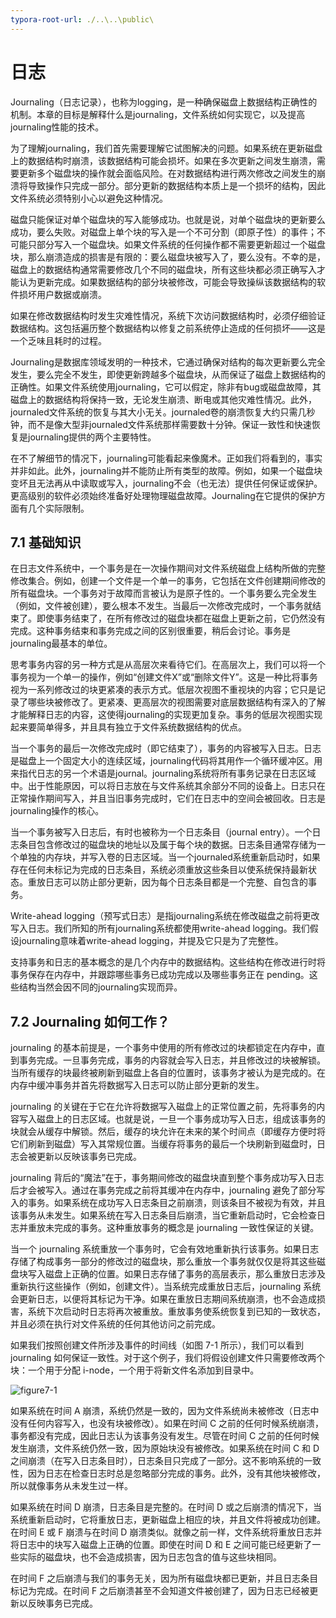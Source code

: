 ```yaml
---
typora-root-url: ./..\..\public\
---
```


# 日志

Journaling（日志记录），也称为logging，是一种确保磁盘上数据结构正确性的机制。本章的目标是解释什么是journaling，文件系统如何实现它，以及提高journaling性能的技术。

为了理解journaling，我们首先需要理解它试图解决的问题。如果系统在更新磁盘上的数据结构时崩溃，该数据结构可能会损坏。如果在多次更新之间发生崩溃，需要更新多个磁盘块的操作就会面临风险。在对数据结构进行两次修改之间发生的崩溃将导致操作只完成一部分。部分更新的数据结构本质上是一个损坏的结构，因此文件系统必须特别小心以避免这种情况。

磁盘只能保证对单个磁盘块的写入能够成功。也就是说，对单个磁盘块的更新要么成功，要么失败。对磁盘上单个块的写入是一个不可分割（即原子性）的事件；不可能只部分写入一个磁盘块。如果文件系统的任何操作都不需要更新超过一个磁盘块，那么崩溃造成的损害是有限的：要么磁盘块被写入了，要么没有。不幸的是，磁盘上的数据结构通常需要修改几个不同的磁盘块，所有这些块都必须正确写入才能认为更新完成。如果数据结构的部分块被修改，可能会导致操纵该数据结构的软件损坏用户数据或崩溃。

如果在修改数据结构时发生灾难性情况，系统下次访问数据结构时，必须仔细验证数据结构。这包括遍历整个数据结构以修复之前系统停止造成的任何损坏——这是一个乏味且耗时的过程。

Journaling是数据库领域发明的一种技术，它通过确保对结构的每次更新要么完全发生，要么完全不发生，即使更新跨越多个磁盘块，从而保证了磁盘上数据结构的正确性。如果文件系统使用journaling，它可以假定，除非有bug或磁盘故障，其磁盘上的数据结构将保持一致，无论发生崩溃、断电或其他灾难性情况。此外，journaled文件系统的恢复与其大小无关。journaled卷的崩溃恢复大约只需几秒钟，而不是像大型非journaled文件系统那样需要数十分钟。保证一致性和快速恢复是journaling提供的两个主要特性。

在不了解细节的情况下，journaling可能看起来像魔术。正如我们将看到的，事实并非如此。此外，journaling并不能防止所有类型的故障。例如，如果一个磁盘块变坏且无法再从中读取或写入，journaling不会（也无法）提供任何保证或保护。更高级别的软件必须始终准备好处理物理磁盘故障。Journaling在它提供的保护方面有几个实际限制。

## 7.1 基础知识

在日志文件系统中，一个事务是在一次操作期间对文件系统磁盘上结构所做的完整修改集合。例如，创建一个文件是一个单一的事务，它包括在文件创建期间修改的所有磁盘块。一个事务对于故障而言被认为是原子性的。一个事务要么完全发生（例如，文件被创建），要么根本不发生。当最后一次修改完成时，一个事务就结束了。即使事务结束了，在所有修改过的磁盘块都在磁盘上更新之前，它仍然没有完成。这种事务结束和事务完成之间的区别很重要，稍后会讨论。事务是journaling最基本的单位。

思考事务内容的另一种方式是从高层次来看待它们。在高层次上，我们可以将一个事务视为一个单一的操作，例如“创建文件X”或“删除文件Y”。这是一种比将事务视为一系列修改过的块更紧凑的表示方式。低层次视图不重视块的内容；它只是记录了哪些块被修改了。更紧凑、更高层次的视图需要对底层数据结构有深入的了解才能解释日志的内容，这使得journaling的实现更加复杂。事务的低层次视图实现起来要简单得多，并且具有独立于文件系统数据结构的优点。

当一个事务的最后一次修改完成时（即它结束了），事务的内容被写入日志。日志是磁盘上一个固定大小的连续区域，journaling代码将其用作一个循环缓冲区。用来指代日志的另一个术语是journal。journaling系统将所有事务记录在日志区域中。出于性能原因，可以将日志放在与文件系统其余部分不同的设备上。日志只在正常操作期间写入，并且当旧事务完成时，它们在日志中的空间会被回收。日志是journaling操作的核心。

当一个事务被写入日志后，有时也被称为一个日志条目（journal entry）。一个日志条目包含修改过的磁盘块的地址以及属于每个块的数据。日志条目通常存储为一个单独的内存块，并写入卷的日志区域。当一个journaled系统重新启动时，如果存在任何未标记为完成的日志条目，系统必须重放这些条目以使系统保持最新状态。重放日志可以防止部分更新，因为每个日志条目都是一个完整、自包含的事务。

Write-ahead logging（预写式日志）是指journaling系统在修改磁盘之前将更改写入日志。我们所知的所有journaling系统都使用write-ahead logging。我们假设journaling意味着write-ahead logging，并提及它只是为了完整性。

支持事务和日志的基本概念的是几个内存中的数据结构。这些结构在修改进行时将事务保存在内存中，并跟踪哪些事务已成功完成以及哪些事务正在 pending。这些结构当然会因不同的journaling实现而异。

## 7.2 Journaling 如何工作？

journaling 的基本前提是，一个事务中使用的所有修改过的块都锁定在内存中，直到事务完成。一旦事务完成，事务的内容就会写入日志，并且修改过的块被解锁。当所有缓存的块最终被刷新到磁盘上各自的位置时，该事务才被认为是完成的。在内存中缓冲事务并首先将数据写入日志可以防止部分更新的发生。

journaling 的关键在于它在允许将数据写入磁盘上的正常位置之前，先将事务的内容写入磁盘上的日志区域。也就是说，一旦一个事务成功写入日志，组成该事务的块就会从缓存中解锁。然后，缓存的块允许在未来的某个时间点（即缓存方便时将它们刷新到磁盘）写入其常规位置。当缓存将事务的最后一个块刷新到磁盘时，日志会被更新以反映该事务已完成。

journaling 背后的“魔法”在于，事务期间修改的磁盘块直到整个事务成功写入日志后才会被写入。通过在事务完成之前将其缓冲在内存中，journaling 避免了部分写入的事务。如果系统在成功写入日志条目之前崩溃，则该条目不被视为有效，并且该事务从未发生。如果系统在写入日志条目后崩溃，当它重新启动时，它会检查日志并重放未完成的事务。这种重放事务的概念是 journaling 一致性保证的关键。

当一个 journaling 系统重放一个事务时，它会有效地重新执行该事务。如果日志存储了构成事务一部分的修改过的磁盘块，那么重放一个事务就仅仅是将其这些磁盘块写入磁盘上正确的位置。如果日志存储了事务的高层表示，那么重放日志涉及重新执行这些操作（例如，创建文件）。当系统完成重放日志后，journaling 系统会更新日志，以便将其标记为干净。如果在重放日志期间系统崩溃，也不会造成损害，系统下次启动时日志将再次被重放。重放事务使系统恢复到已知的一致状态，并且必须在执行对文件系统的任何其他访问之前完成。

如果我们按照创建文件所涉及事件的时间线（如图 7-1 所示），我们可以看到 journaling 如何保证一致性。对于这个例子，我们将假设创建文件只需要修改两个块：一个用于分配 i-node，一个用于将新文件名添加到目录中。

![figure7-1](images/chapter7/figure7-1.png)

如果系统在时间 A 崩溃，系统仍然是一致的，因为文件系统尚未被修改（日志中没有任何内容写入，也没有块被修改）。如果在时间 C 之前的任何时候系统崩溃，事务都没有完成，因此日志认为该事务没有发生。尽管在时间 C 之前的任何时候发生崩溃，文件系统仍然一致，因为原始块没有被修改。如果系统在时间 C 和 D 之间崩溃（在写入日志条目时），日志条目只完成了一部分。这不影响系统的一致性，因为日志在检查日志时总是忽略部分完成的事务。此外，没有其他块被修改，所以就像事务从未发生过一样。

如果系统在时间 D 崩溃，日志条目是完整的。在时间 D 或之后崩溃的情况下，当系统重新启动时，它将重放日志，更新磁盘上相应的块，并且文件将被成功创建。在时间 E 或 F 崩溃与在时间 D 崩溃类似。就像之前一样，文件系统将重放日志并将日志中的块写入磁盘上正确的位置。即使在时间 D 和 E 之间可能已经更新了一些实际的磁盘块，也不会造成损害，因为日志包含的值与这些块相同。

在时间 F 之后崩溃与我们的事务无关，因为所有磁盘块都已更新，并且日志条目标记为完成。在时间 F 之后崩溃甚至不会知道文件被创建了，因为日志已经被更新以反映事务已完成。
